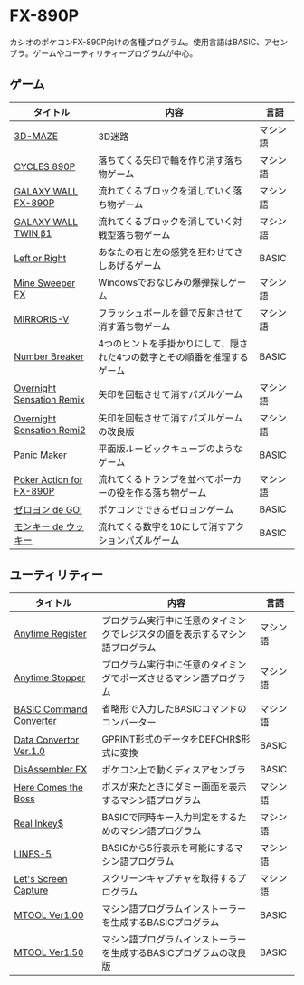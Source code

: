 # FX-890P

カシオのポケコンFX-890P向けの各種プログラム。使用言語はBASIC、アセンブラ。ゲームやユーティリティープログラムが中心。

## ゲーム

| タイトル | 内容 | 言語 |
| --- | --- | --- |
| [3D-MAZE](3d-maze/readme.md) | 3D迷路 | マシン語 |
| [CYCLES 890P](cycles-890p/readme.md) | 落ちてくる矢印で輪を作り消す落ち物ゲーム | マシン語 |
| [GALAXY WALL FX-890P](galaxy-wall-fx-890p/readme.md) | 流れてくるブロックを消していく落ち物ゲーム | マシン語 |
| [GALAXY WALL TWIN β1](galaxy-wall-twin-beta1/readme.md) | 流れてくるブロックを消していく対戦型落ち物ゲーム | マシン語 |
| [Left or Right](left-or-right/readme.md) | あなたの右と左の感覚を狂わせてさしあげるゲーム | BASIC |
| [Mine Sweeper FX](mine-sweeper-fx/readme.md) | Windowsでおなじみの爆弾探しゲーム | マシン語 |
| [MIRRORIS-V](mirroris-v/readme.md) | フラッシュボールを鏡で反射させて消す落ち物ゲーム | マシン語 |
| [Number Breaker](number-breaker/readme.md) | 4つのヒントを手掛かりにして、隠された4つの数字とその順番を推理するゲーム | BASIC |
| [Overnight Sensation Remix](overnight-sensation-remix/readme.md) | 矢印を回転させて消すパズルゲーム | マシン語 |
| [Overnight Sensation Remi2](overnight-sensation-remi2/readme.md) | 矢印を回転させて消すパズルゲームの改良版 | マシン語 |
| [Panic Maker](panic-maker/readme.md) | 平面版ルービックキューブのようなゲーム | BASIC |
| [Poker Action for FX-890P](poker-action/readme.md) | 流れてくるトランプを並べてポーカーの役を作る落ち物ゲーム | マシン語 |
| [ゼロヨン de GO!](zero-yon-de-go/readme.md) | ポケコンでできるゼロヨンゲーム | BASIC |
| [モンキー de ウッキー](monkey/readme.md) | 流れてくる数字を10にして消すアクションパズルゲーム | BASIC |

## ユーティリティー

| タイトル | 内容 | 言語 |
| --- | --- | --- |
| [Anytime Register](anytime-register/readme.md) | プログラム実行中に任意のタイミングでレジスタの値を表示するマシン語プログラム | マシン語 |
| [Anytime Stopper](anytime-stopper/readme.md) | プログラム実行中に任意のタイミングでポーズさせるマシン語プログラム | マシン語 |
| [BASIC Command Converter](basic-command-converter/readme.md) | 省略形で入力したBASICコマンドのコンバーター | マシン語 |
| [Data Convertor Ver.1.0](data-convertor/readme.md) | GPRINT形式のデータをDEFCHR$形式に変換 | BASIC |
| [DisAssembler FX](disassembler-fx/readme.md) | ポケコン上で動くディスアセンブラ | BASIC |
| [Here Comes the Boss](here-comes-the-boss/readme.md) | ボスが来たときにダミー画面を表示するマシン語プログラム | マシン語 |
| [Real Inkey$](real-inkey/readme.md) | BASICで同時キー入力判定をするためのマシン語プログラム | マシン語 |
| [LINES-5](lines5/readme.md) | BASICから5行表示を可能にするマシン語プログラム | マシン語 |
| [Let's Screen Capture](lets-screen-capture/readme.md) | スクリーンキャプチャを取得するプログラム | マシン語 |
| [MTOOL Ver1.00](mtool100/readme.md) | マシン語プログラムインストーラーを生成するBASICプログラム | BASIC |
| [MTOOL Ver1.50](mtool150/readme.md) | マシン語プログラムインストーラーを生成するBASICプログラムの改良版 | BASIC |
